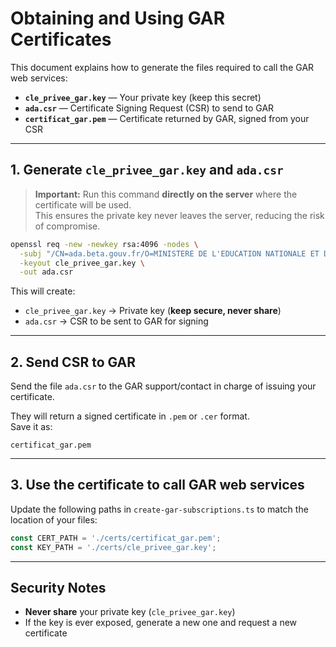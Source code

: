 # Obtaining and Using GAR Certificates

This document explains how to generate the files required to call the GAR web services:  

- **`cle_privee_gar.key`** — Your private key (keep this secret)  
- **`ada.csr`** — Certificate Signing Request (CSR) to send to GAR  
- **`certificat_gar.pem`** — Certificate returned by GAR, signed from your CSR  

---

## 1. Generate `cle_privee_gar.key` and `ada.csr`

> **Important:** Run this command **directly on the server** where the certificate will be used.  
> This ensures the private key never leaves the server, reducing the risk of compromise.

```bash
openssl req -new -newkey rsa:4096 -nodes \
  -subj "/CN=ada.beta.gouv.fr/O=MINISTERE DE L'EDUCATION NATIONALE ET DE LA JEUNESSE/OU=0002 110043015/OU=UNIQUEMENT POUR TEST/OU=Administration Centrale/OU=GAR EPPDCSI/emailAddress=isr-test@education.gouv.fr" \
  -keyout cle_privee_gar.key \
  -out ada.csr
```

This will create:  
- `cle_privee_gar.key` → Private key (**keep secure, never share**)  
- `ada.csr` → CSR to be sent to GAR for signing  

---

## 2. Send CSR to GAR

Send the file `ada.csr` to the GAR support/contact in charge of issuing your certificate.  

They will return a signed certificate in `.pem` or `.cer` format.  
Save it as:  

```
certificat_gar.pem
```

---

## 3. Use the certificate to call GAR web services

Update the following paths in `create-gar-subscriptions.ts` to match the location of your files:

```javascript
const CERT_PATH = './certs/certificat_gar.pem';
const KEY_PATH = './certs/cle_privee_gar.key';
```

---

## Security Notes

- **Never share** your private key (`cle_privee_gar.key`)  
- If the key is ever exposed, generate a new one and request a new certificate
